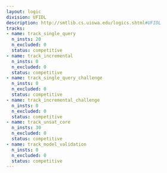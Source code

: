 ```yaml
---
layout: logic
division: UFIDL
description: http://smtlib.cs.uiowa.edu/logics.shtml#UFIDL
tracks:
- name: track_single_query
  n_insts: 20
  n_excluded: 0
  status: competitive
- name: track_incremental
  n_insts: 0
  n_excluded: 0
  status: competitive
- name: track_single_query_challenge
  n_insts: 0
  n_excluded: 0
  status: competitive
- name: track_incremental_challenge
  n_insts: 0
  n_excluded: 0
  status: competitive
- name: track_unsat_core
  n_insts: 30
  n_excluded: 0
  status: competitive
- name: track_model_validation
  n_insts: 0
  n_excluded: 0
  status: competitive
---
```

